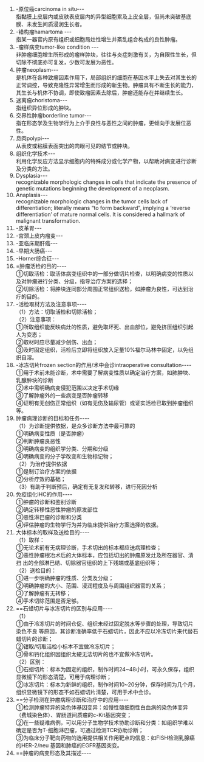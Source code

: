 1. -原位癌carcinoma in situ---  
指黏膜上皮层内或皮肤表皮层内的异型细胞累及上皮全层，但尚未突破基底膜、未发生间质浸润生长者。  
2. -错构瘤hamartoma ---  
指某一器官内原有组织或细胞局灶性增生并紊乱组合构成的良性肿瘤。  
3. -瘤样病变tumor-like condition ---  
非肿瘤细胞增生所形成的瘤样肿块，往往与炎症刺激有关，为自限性生长，但切除不彻底亦可复发，少数可发展为恶性。  
4. 肿瘤neoplasm---  
是机体在各种致瘤因素作用下，局部组织的细胞在基因水平上失去对其生长的正常调控，导致克隆性异常增生而形成的新生物。肿瘤具有不断生长的能力，其生长与机体不协调，即使致瘤因素去除后，肿瘤还能存在并继续生长。  
5. 迷离瘤choristoma---  
指组织异位形成的肿块。  
6. 交界性肿瘤borderline tumor---  
指在形态学及生物学行为上介于良性与恶性之间的肿瘤，更倾向于发展位恶性。  
7. 息肉polypi---  
从表皮或粘膜表面突出的肉眼可见的结节或肿块。  
8. 组织化学技术---  
利用化学反应方法显示细胞内的特殊成分或化学产物，以帮助对病变进行诊断及分类的方法。  
9. Dysplasia---   
recognizable morphologic changes in cells that indicate the presence of genetic mutations beginning the development of a neoplasm.  
10. Anaplasia---  
recognizable morphologic changes in the tumor cells lack of differentiation; literally means “to form backward”, implying a ‘reverse differentiation’ of mature normal cells. It is considered a hallmark of malignant transformation.  
11. -皮革胃---  
12. -宫颈上皮内瘤变---  
13. -亚临床期肝癌---  
14. -早期大肠癌---  
15. -Horner综合征---  
16. =肿瘤活检的目的----  
①切取活检：取活体病变组织中的一部分做切片检查，以明确病变的性质以及对肿瘤进行分类、分级，指导治疗方案的选择；  
②切除活检：将肿块连同部分周围正常组织送检，如肿瘤为良性，可达到治疗的目的。  
17. -活检取材方法及注意事项----  
（1）方法：切取活检和切除活检；  
（2）注意事项：  
①所取组织能反映病灶的性质，避免取坏死、出血部位，避免挤压组织引起人为变态；  
②取材时应尽量减少创伤、出血；  
③及时固定组织，活检后立即将组织放入足量10%福尔马林中固定，以免组织自溶。  
18. -冰冻切片frozen section的作用/术中会诊intraoperative consultation----   
①用于术前未能诊断，术中需要了解病变性质以确定治疗方案，如肺肿块、乳腺肿块的诊断  
②术中需明确病变侵犯范围以决定手术切缘  
③了解肿瘤外的一些病变是否肿瘤转移  
④证明有无创伤正常组织（如有无伤及输尿管）或证实活检已取到肿瘤组织等。  
19. 肿瘤病理诊断的目标和任务----  
（1）为诊断提供依据，是众多诊断方法中最可靠的  
①明确病变性质（是否肿瘤）  
②判断肿瘤良恶性  
③明确病变的组织学分类、分期和分级  
④明确病变的分子学改变和生物标记物；  
（2）为治疗提供依据  
①是制订治疗方案的依据  
②分析疗效的基础；  
（3）有助于判断预后，确定有无复发和转移，进行死因分析  
20. 免疫组化IHC的作用----  
①肿瘤的诊断和鉴别诊断  
②确定转移性恶性肿瘤的原发部位   
③恶性淋巴瘤的诊断和分类  
④评估肿瘤的生物学行为并为临床提供治疗方案选择的依据。  
21. 大体标本的取样及送检目的----  
（1）取样：    
①无论术前有无病理诊断，手术切出的标本都应送病理检查；  
②恶性肿瘤根冶术后的大体标本，应包括切出的肿瘤原发灶及所在器官、清扫
出的全部淋巴结、切除器官组织的上下残端或基底组织等；  
（2）送检目的：   
①进一步明确肿瘤的性质、分类及分级；  
②明确肿瘤的大小、范围、浸润程度及与周围组织器官的关系；  
③了解肿瘤有无转移；  
④手术切除范围是否足够。  
22. ==石蜡切片与冰冻切片的区别与应用----  
（1）  
①由于冷冻切片的时间仓促、组织未经过固定脱水等步骤的处理，导致切片染色不良
等原因，其诊断准确率低于石蜡切片，因此不应以冷冻切片来代替石蜡切片的诊断；  
②钳取/切取活检小标本不宜做冷冻切片；  
③骨和钙化组织因组织太硬无法切片的也不宜做冷冻切片。  
（2）区别：  
①石蜡切片：标本为固定的组织，制作时间24~48小时，可永久保存，组织显微镜下的形态清楚，可用于病理诊断；  
②冰冻切片：标本为新鲜的组织，制作时间10~20分钟，保存时间为几个月，组织显微镜下的形态不如石蜡切片清楚，可用于术中会诊。  
23. ==分子检测在肿瘤病理诊断和治疗中的应用----  
①检测肿瘤特异的染色体基因变异：如慢性髓细胞性白血病的染色体变异（费城染色体）、胃肠道间质瘤的c-Kit基因突变；  
②在一些疑难病例，可以用分子生物学技术协助诊断和分类：如组织学难以确定是否为T-细胞淋巴瘤，可通过检测TCR协助诊断；  
③为临床分子靶向药物的选用提供相关作用靶点的信息：如FISH检测乳腺癌的HER-2/neu 基因和肺癌的EGFR基因突变。  
24. ==肿瘤的病变形态及其描述----  